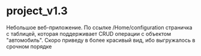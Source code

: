 # project_v1.3

Небольшое веб-приложение. По ссылке /Home/configuration страничка с таблицей, которая поддерживает CRUD операции с объектом "автомобиль".
Скоро приведу  в более красивый вид, ибо выгружалось в срочном порядке
